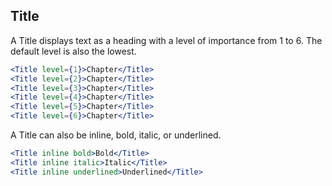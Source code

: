 ## Title

[wiki]: /wiki/modules/_components_typography_title_.html

A Title displays text as a heading with a level of importance from 1 to 6. The default level is also the lowest.

```jsx
<Title level={1}>Chapter</Title>
<Title level={2}>Chapter</Title>
<Title level={3}>Chapter</Title>
<Title level={4}>Chapter</Title>
<Title level={5}>Chapter</Title>
<Title level={6}>Chapter</Title>
```

A Title can also be inline, bold, italic, or underlined.

```jsx
<Title inline bold>Bold</Title>
<Title inline italic>Italic</Title>
<Title inline underlined>Underlined</Title>
```

